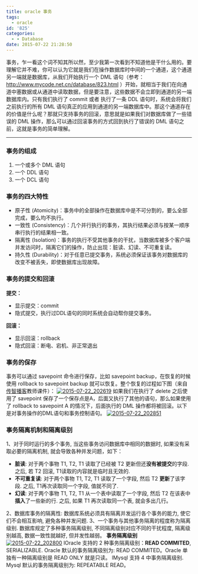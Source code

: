 ```yaml
---
title: oracle 事务
tags:
  - oracle
id: '825'
categories:
  - - Database
date: 2015-07-22 21:28:50
---
```


事务，乍一看这个词不知其所以然，至少我第一次看到不知道他是干什么用的。要理解它并不难，你可以认为它就是我们在操作数据库时中间的一个通道，这个通道另一端就是数据库，从我们开始执行一个 DML 语句（参考：http://www.mycode.net.cn/database/823.html ）开始，就相当于我们在向通道中塞数据或从通道中读取数据，但是要注意，这些数据不会立即到通道的另一端数据库内。只有我们执行了 commit 或者 执行了一条 DDL 语句时，系统会将我们之前执行的所有 DML 语句真正的应用到通道的另一端数据库中。那这个通道存在的价值是什么呢？那就只支持事务的回滚，意思就是如果我们对数据库做了一些错误的 DML 操作，那么可以通过回滚事务的方式回到执行了错误的 DML 语句之前，这就是事务的简单理解。
<!-- more -->
* * *

### 事务的组成

1.  一个或多个 DML 语句
2.  一个 DDL 语句
3.  一个 DCL 语句

### 事务的四大特性

*   原子性 (Atomicity)：事务中的全部操作在数据库中是不可分割的，要么全部完成，要么均不执行。
*   一致性 (Consistency)：几个并行执行的事务，其执行结果必须与按某一顺序串行执行的结果相一致。
*   隔离性 (Isolation)：事务的执行不受其他事务的干扰，当数据库被多个客户端并发访问时，隔离它们的操作，防止出现：脏读、幻读、不可重复读。
*   持久性 (Durability)：对于任意已提交事务，系统必须保证该事务对数据库的改变不被丢失，即使数据库出现故障。

### 事务的提交和回滚

**提交：**

*   显示提交：commit
*   隐式提交，执行过DDL语句的同时系统会自动帮你提交事务。

**回滚：**

*   显示回滚：rollback
*   隐式回滚：断电、宕机、非正常退出

### 事务的保存

事务可以通过 savepoint 命令进行保存，比如 savepoint backup，在恢复的时候使用 rollback to savepoint backup 就可以恢复。整个恢复的过程如下图（来自[传智播客](http://www.itcast.cn)教师课件）： [![2015-07-22_202619](http://www.mycode.net.cn/wp-content/uploads/2015/07/2015-07-22_202619.png)](http://www.mycode.net.cn/wp-content/uploads/2015/07/2015-07-22_202619.png) 如果我们在执行了 delete 之后使用了 savepoint 保存了一个保存点是A，后面又执行了其他的语句，那么如果使用了 rollback to savepoint A 的情况下，后面执行的 DML 操作都将被回滚。以下是对事务操作的DML语句和事务控制语句。 [![2015-07-22_202851](http://www.mycode.net.cn/wp-content/uploads/2015/07/2015-07-22_202851.png)](http://www.mycode.net.cn/wp-content/uploads/2015/07/2015-07-22_202851.png)

### 事务隔离机制和隔离级别

1、对于同时运行的多个事务, 当这些事务访问数据库中相同的数据时, 如果没有采取必要的隔离机制, 就会导致各种并发问题，如下：

*   **脏读**: 对于两个事物 T1, T2, T1 读取了已经被 T2 更新但还**没有被提交**的字段. 之后, 若 T2 回滚, T1读取的内容就是临时且无效的.
*   **不可重复读**: 对于两个事物 T1, T2, T1 读取了一个字段, 然后 T2 **更新**了该字段. 之后, T1再次读取同一个字段, 值就不同了.
*   **幻读**: 对于两个事物 T1, T2, T1 从一个表中读取了一个字段, 然后 T2 在该表中**插入**了一些新的行. 之后, 如果 T1 再次读取同一个表, 就会多出几行。

2、数据库事务的隔离性: 数据库系统必须具有隔离并发运行各个事务的能力, 使它们不会相互影响, 避免各种并发问题. 3、一个事务与其他事务隔离的程度称为隔离级别. 数据库规定了多种事务隔离级别, 不同隔离级别对应不同的干扰程度, 隔离级别越高, 数据一致性就越好, 但并发性越弱。 **事务隔离级别** [![2015-07-22_202800](http://www.mycode.net.cn/wp-content/uploads/2015/07/2015-07-22_202800.png)](http://www.mycode.net.cn/wp-content/uploads/2015/07/2015-07-22_202800.png) lOracle 支持的 2 种事务隔离级别：**READ COMMITED**, SERIALIZABLE. Oracle 默认的事务隔离级别为: READ COMMITED。Oracle 单独有一种隔离级别是 READ ONLY 就是只读。 lMysql 支持 4 中事务隔离级别. Mysql 默认的事务隔离级别为: REPEATABLE READ。